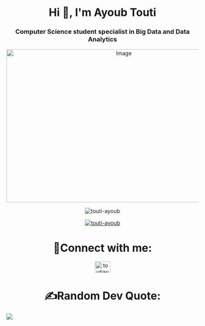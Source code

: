 <!DOCTYPE html>
<html lang="en">
<body>
    <h1 align="center">Hi 👋, I'm Ayoub Touti</h1>
<h3 align="center">Computer Science student specialist in Big Data and Data Analytics</h3>

<p align="center">
    <img src="https://cdn.dribbble.com/users/1162077/screenshots/3848914/programmer.gif" alt="Image" width="600" height="400" />
</p>

<p align="center"> <img src="https://komarev.com/ghpvc/?username=touti-ayoub&label=Profile%20views&color=0e75b6&style=flat" alt="touti-ayoub" /> </p>

<p align="center"> <a href="https://github.com/ryo-ma/github-profile-trophy"><img src="https://github-profile-trophy.vercel.app/?username=touti-ayoub" alt="touti-ayoub" /></a> </p>


<h1 align="center">📧Connect with me: </h1>
<p align="center">
<a href="https://linkedin.com/in/toutiayoub" target="blank"><img align="center" src="https://raw.githubusercontent.com/rahuldkjain/github-profile-readme-generator/master/src/images/icons/Social/linked-in-alt.svg" alt="toutiayoub" height="30" width="40" /></a>
</p>
</body>
</html>



<!DOCTYPE html>
<html lang="en">
<body>
<h1 align="center">✍️Random Dev Quote:</h1>
</body>
</html>

![](https://quotes-github-readme.vercel.app/api?type=horizontal&theme=light)
